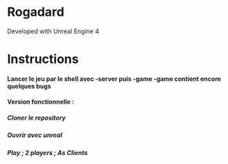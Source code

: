 # Rogadard

Developed with Unreal Engine 4

# Instructions

#### Lancer le jeu par le shell avec -server puis -game -game contient encore quelques bugs
#### Version fonctionnelle :
##### Cloner le repository
##### Ouvrir avec unreal
##### Play ; 2 players ; As Clients
